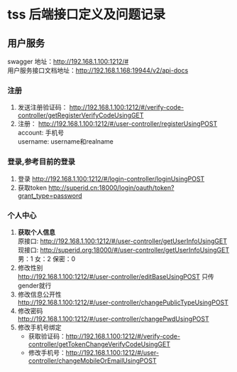 # tss 后端接口定义及问题记录
## 用户服务
swagger 地址：http://192.168.1.100:1212/#   
用户服务接口文档地址：http://192.168.1.168:19944/v2/api-docs
### 注册  
1. 发送注册验证码： http://192.168.1.100:1212/#/verify-code-controller/getRegisterVerifyCodeUsingGET
2. 注册： http://192.168.1.100:1212/#/user-controller/registerUsingPOST  
account: 手机号  
username: username和realname

### 登录,参考目前的登录  
1. 登录 http://192.168.1.100:1212/#/login-controller/loginUsingPOST     
2. 获取token http://superid.cn:18000/login/oauth/token?grant_type=password

### 个人中心
1. **获取个人信息**  
原接口: http://192.168.1.100:1212/#/user-controller/getUserInfoUsingGET  
现接口: http://superid.org:18000/#/user-controller/getUserInfoUsingGET  
男：1 女：2 保密：0
2. 修改性别  
http://192.168.1.100:1212/#/user-controller/editBaseUsingPOST 只传gender就行
3. 修改信息公开性  
http://192.168.1.100:1212/#/user-controller/changePublicTypeUsingPOST
4. 修改密码  
http://192.168.1.100:1212/#/user-controller/changePwdUsingPOST
5. 修改手机号绑定  
    - 获取验证码：http://192.168.1.100:1212/#/verify-code-controller/getTokenChangeVerifyCodeUsingGET
    - 修改手机号：http://192.168.1.100:1212/#/user-controller/changeMobileOrEmailUsingPOST